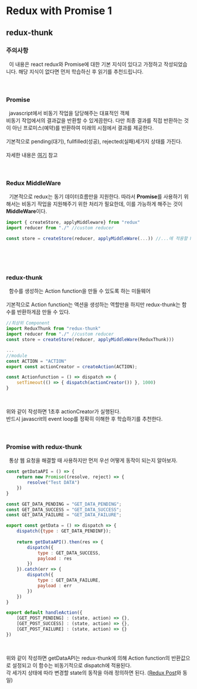 # Redux with Promise 1

## redux-thunk
### 주의사항
&nbsp;&nbsp;이 내용은 react redux와 Promise에 대한 기본 지식이 있다고 가정하고 작성되었습니다. 해당 지식이 없다면 먼저 학습하신 후 읽기를 추천드립니다.
<br><br><br>

### Promise
&nbsp;&nbsp;javascript에서 비동기 작업을 담당해주는 대표적인 객체<br>비동기 작업에서의 결과값을 반환할 수 있게끔한다. 다만 최종 결과를 직접 반환하는 것이 아닌 프로미스(예약)를 반환하여 미래의 시점에서 결과를 제공한다.<br><br>기본적으로 pending(대기), fullfilled(성공), rejected(실패)세가지 상태를 가진다.<br><br>자세한 내용은 [여기](https://developer.mozilla.org/ko/docs/Web/JavaScript/Reference/Global_Objects/Promise) 참고
<br><br><br>

### Redux MiddleWare
&nbsp;&nbsp;기본적으로 redux는 동기 데이터흐름만을 지원한다. 따라서 **Promise**를 사용하기 위해서는 비동기 작업을 지원해주기 위한 처리가 필요한데, 이를 가능하게 해주는 것이 **MiddleWare**이다.
```javascript
import { createStore, applyMiddleware} from "redux"
import reducer from "./" //custom reducer

const store = createStore(reducer, applyMiddleWare(...)) //...에 적용할 MiddleWare를 넣는다.
```
<br><br><br>

### redux-thunk
&nbsp;&nbsp;함수를 생성하는 Action function을 만들 수 있도록 하는 미들웨어<br><br>기본적으로 Action function는 액션을 생성하는 역할만을 하지만 redux-thunk는 함수를 반환하게끔 만들 수 있다.
```javascript
//최상위 Component
import ReduxThunk from "redux-thunk"
import reducer from "./" //custom reducer
const store = createStore(reducer, applyMiddleWare(ReduxThunk)))

...
//module
const ACTION = "ACTION"
export const actionCreator = createAction(ACTION);

const Actionfunction = () => dispatch => {
    setTimeout(() => { dispatch(actionCreator()) }, 1000)
}
```
<br>

위와 같이 작성하면 1초후 actionCreator가 실행된다.<br>반드시 javascrit의 event loop를 정확히 이해한 후 학습하기를 추천한다.
<br><br><br>

### Promise with redux-thunk
&nbsp;&nbsp;통상 웹 요청을 해결할 때 사용하지만 먼저 우선 어떻게 동작이 되는지 알아보자.
```javascript
const getDataAPI = () => {
	return new Promise((resolve, reject) => {
		resolve("Test DATA")
	})
}

const GET_DATA_PENDING = "GET_DATA_PENDING";
const GET_DATA_SUCCESS = "GET_DATA_SUCCESS";
const GET_DATA_FAILURE = "GET_DATA_FAILURE";

export const getData = () => dispatch => {
    dispatch({type : GET_DATA_PENDINF});
    
    return getDataAPI().then(res => {
        dispatch({
            type : GET_DATA_SUCCESS,
            payload : res
        })
    }).catch(err => {
        dispatch({
            type : GET_DATA_FAILURE,
            payload : err
        })
    })
}

export default handleAction({
    [GET_POST_PENDING] : (state, action) => {},
    [GET_POST_SUCCESS] : (state, action) => {},
    [GET_POST_FAILURE] : (state, action) => {}
})
```
<br>

위와 같이 작성하면 getDataAPI는 redux-thunk에 의해 Action function의 반환값으로 설정되고 이 함수는 비동기적으로 dispatch에 적용된다.<br>각 세가지 상태에 따라 변경할 state의 동작을 아래 정의하면 된다. ([Redux Post](/post/React/Acknownledge/Redux%202)와 동일)
